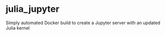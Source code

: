 # julia_jupyter
Simply automated Docker build to create a Jupyter server with an updated Julia kernel
